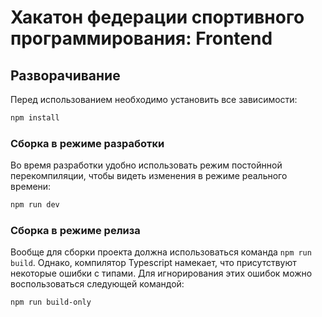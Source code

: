 # Хакатон федерации спортивного программирования: Frontend

## Разворачивание

Перед использованием необходимо установить все зависимости:

```sh
npm install
```

### Сборка в режиме разработки

Во время разработки удобно использовать режим постойнной перекомпиляции, чтобы видеть изменения в режиме реального времени:

```sh
npm run dev
```

### Сборка в режиме релиза

Вообще для сборки проекта должна использоваться команда `npm run build`. Однако, компилятор Typescript намекает, что присутствуют некоторые ошибки с типами. Для игнорирования этих ошибок можно воспользоваться следующей командой: 

```sh
npm run build-only
```

